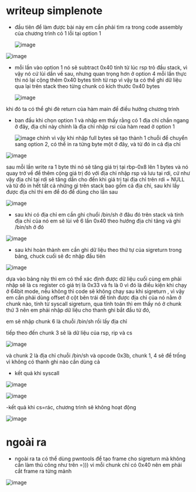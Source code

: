 # writeup simplenote 

- đầu tiên để làm được bài này em cần phải tìm ra trong code assembly của chương trình có 1 lỗi tại option 1

  ![image](https://github.com/antkss/training_task/assets/88892713/82e2a57f-40e2-4f5c-b96b-f0bbc6d20554)


![image](https://github.com/antkss/training_task/assets/88892713/73b59320-f6b6-45b5-b763-d6254294e764)

- mỗi lần vào option 1 nó sẽ subtract 0x40 tính từ lúc rsp trỏ đầu stack, vì vậy nó cứ lùi dần về sau, nhưng quan trọng hơn ở option 4 mỗi lần thực thi nó lại cộng thêm 0x40 bytes tính từ rsp vì vậy ta có thể ghi dữ liệu qua lại trên stack theo từng chunk có kích thước 0x40 bytes

  ![image](https://github.com/antkss/training_task/assets/88892713/92c93884-93b7-47b2-b061-02517a01784c)

khi đó ta có thể ghi đè return của hàm main để điều hướng chương trình 

- ban đầu khi chọn option 1 và nhập em thấy rằng có 1 địa chỉ chắn ngang ở đây, địa chỉ này chính là địa chỉ nhập rsi của hàm read ở option 1

  ![image](https://github.com/antkss/training_task/assets/88892713/1df8136e-1306-476b-8bb3-0680f7086c7f)
  chính vì vậy khi nhập full bytes sẽ tạo thành 1 chuỗi để chuyển sang option 2, có thể in ra từng byte một ở đây, và từ đó in cả địa chỉ

![image](https://github.com/antkss/training_task/assets/88892713/578525c8-2a21-4766-b37d-c2c5f165ce99)

sau mỗi lần write ra 1 byte thì nó sẽ tăng giá trị tại rbp-0x8 lên 1 bytes và nó quay trở về để thêm cộng giá trị đó với địa chỉ nhập rsp và lưu tại rdi, cứ như vậy địa chỉ tại rdi sẽ tăng dần cho đến khi giá trị tại địa chỉ trên rdi = NULL và từ đó in hết tất cả những gì trên stack bao gồm cả địa chỉ, sau khi lấy được địa chỉ thì em để đó để dùng cho lần sau 

![image](https://github.com/antkss/training_task/assets/88892713/f5fb830a-dd6f-44dd-9ad4-4823fac42eb2)



- sau khi có địa chỉ em cần ghi chuổi /bin/sh ở đâu đó trên stack và tính địa chỉ của nó
em sẽ lùi về 6 lần 0x40 theo hướng địa chỉ tăng và ghi /bin/sh ở đó 

![image](https://github.com/antkss/training_task/assets/88892713/ab163d63-a092-46cd-8a8c-036640e545ed)

- sau khi hoàn thành em cần ghi dữ liệu theo thứ tự của sigreturn trong bảng, chuck cuối sẽ đc nhập đầu tiên

![image](https://github.com/antkss/training_task/assets/88892713/2b52d510-94a2-4419-9a8b-839bf7ee78a0)

dựa vào bảng này thì em có thể xác định được dữ liệu cuối cùng em phải nhập sẽ là cs register có giá trị là 0x33 và fs là 0 vì đó là điều kiện khi chạy ở 64bit mode, nếu không thì code sẽ không chạy sau khi sigreturn , vì vậy em cần phải dùng offset ở cột bên trái để tính được địa chỉ của nó nằm ở chunk nào, tính từ syscall sigreturn, qua tính toán thì em thấy nó ở chunk thứ 3 nên em phải nhập dữ liệu cho thanh ghi bắt đầu từ đó,

em sẽ nhập chunk 6 là chuỗi /bin/sh rồi lấy địa chỉ 

tiếp theo đến chunk 3 sẽ là dữ liệu của rsp, rip và cs 

![image](https://github.com/antkss/training_task/assets/88892713/c9f122dc-7e09-4563-ba23-60439a62c534)

và chunk 2 là địa chỉ chuỗi /bin/sh và opcode 0x3b, chunk 1, 4 sẽ để trống vì không có thanh ghi nào cần dùng cả



- kết quả khi syscall

![image](https://github.com/antkss/training_task/assets/88892713/757fb2be-eb98-43bc-a790-298c2038fa8e)

![image](https://github.com/antkss/training_task/assets/88892713/01ceaaa7-5241-4802-8662-1559a14ce27a)



-kết quả khi cs=rác, chương trình sẽ không hoạt động 

![image](https://github.com/antkss/training_task/assets/88892713/14c36e8b-d8b3-428b-ac8d-3ac51a865857)

# ngoài ra 
- ngoài ra ta có thể dùng pwntools để tạo frame cho sigreturn mà không cần làm thủ công như trên =))) vì mỗi chunk chỉ có 0x40 nên em phải cắt frame ra từng mảnh

![image](https://github.com/antkss/training_task/assets/88892713/361012ec-2b39-4e76-b610-85eed15450b1)

